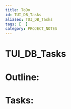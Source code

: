 ```yaml
---
title: ToDo
id: TUI_DB_Tasks
aliases: TUI_DB_Tasks
tags: [  ]
category: PROJECT_NOTES
---
```

# TUI_DB_Tasks

# Outline:


# Tasks: